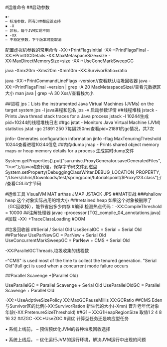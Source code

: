 #运维命令
##启动参数
```asp
▪-
– 标准参数，所有JVM都应该支持 
▪ -X
– 非标，每个JVM实现不同 
▪ -XX
– 不稳定参数，下个版本可能取消
```
配置虚拟机参数的常用命令
-XX:+PrintFlagsInitial
-XX:+PrintFlagsFinal
-XX:+PrintGCDetails
-XX:MaxMetaspaceSize=size
-XX:MaxDirectMemorySize=size
-XX:+UseConcMarkSweepGC

java  -Xmx20m     -Xms20m        -Xmn10m
-XX:SurvivorRatio=ratio

java -XX:+PrintCommandLineFlags -version//查看默认垃圾回收器
java -XX:+PrintFlagsFinal -version | grep -A 20 MaxMetaspaceSize//查看元数据区大小
man java | grep -A 30 Xss//查看栈大小

##进程
jps：Lists the instrumented Java Virtual Machines (JVMs) on the target system
jps -l java进程和包名
jps -v 启动参数详情
##线程堆栈
jstack - Prints Java thread stack traces for a Java process
jstack -l 10244生成pid=10244的线程堆栈日志
##gc
jstat - Monitors Java Virtual Machine (JVM) statistics
jstat -gc 21891 250 7每隔250ms查看pid=21891的gc情况，共7次

jinfo- Generates configuration information
jinfo -flag MaxTenuringThreshold 10244查看进程10244信息
##内存dump
jmap - Prints shared object memory maps or heap memory details for a process
生成实时dump文件

System.getProperties().put("sun.misc.ProxyGenerator.saveGeneratedFiles", "true");//java动态代理，保存字节码文件到磁盘
        System.setProperty(DebuggingClassWriter.DEBUG_LOCATION_PROPERTY, "/Users/chris/Downloads/test/spring/com/tutorialspoint/$Proxy123.class");//查看CGLib字节码

#运维工具
VisualVM
MAT
arthas
JMAP
JSTACK
JPS
##MAT实战
[](https://help.eclipse.org/latest/index.jsp?topic=/org.eclipse.mat.ui.help/welcome.html)
[](https://juejin.cn/post/6911624328472133646#heading-14)
###shallow heap
这个对象实际占用的堆大小
###retained heap
如果这个对象被删除了（GC回收掉），能节省出多少内存
[](https://blog.csdn.net/wwlwwy89/article/details/74330544)
#编译
检测热点代码：-XX:CompileThreshold = 10000
##注解处理器
javac -processor
[T02_compile_04_annotations.java]
#加载
-XX: +TraceClassLoading
#OOM

#垃圾回收器
##Serial / Serial Old
UseSerialGC = Serial + Serial Old
##ParNew
UseParNewGC = ParNew + Serial Old
UseConcurrentMarkSweepGC = ParNew + CMS + Serial Old

-XX:ParallelGCThreads,垃圾收集的线程数

–"CMS" is used most of the time to collect the tenured generation.
"Serial Old"(full gc) is used when a concurrent mode failure occurs

##Parallel Scavenge +(Parallel Old)

UseParallelGC = Parallel Scavenge + Serial Old
UseParallelOldGC = Parallel Scavenge + Parallel Old

-XX:+UseAdptiveSizePolicy
XX:MaxGCPauseMillis
XX:GCRatio
##CMS
Eden与Survivor区的比例(-XX:SurvivorRation
新生代的大小(-Xmn)
晋升老年代对象年龄(-XX:PretenureSizeThreshold)
##G1
– XX:G1HeapRegionSize
取值1 2 4 8 16 32
##ZGC
-XX:+UseZGC
#调优
计算型任务还是响应型任务

▪ 系统上线前，
– 预估预优化JVM的各种垃圾回收选择 

▪ 系统上线后，
– 优化运行JVM的运行环境，解决JVM运行中出现的问题
